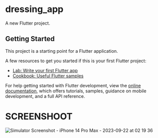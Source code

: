 # dressing_app

A new Flutter project.

## Getting Started

This project is a starting point for a Flutter application.

A few resources to get you started if this is your first Flutter project:

- [Lab: Write your first Flutter app](https://docs.flutter.dev/get-started/codelab)
- [Cookbook: Useful Flutter samples](https://docs.flutter.dev/cookbook)

For help getting started with Flutter development, view the
[online documentation](https://docs.flutter.dev/), which offers tutorials,
samples, guidance on mobile development, and a full API reference.

# SCREENSHOOT

![Simulator Screenshot - iPhone 14 Pro Max - 2023-09-22 at 02 19 36](https://github.com/mo7amed4522/dressing_app/assets/73290576/5f70a1de-20ad-4703-80b5-8e551bb5be27)

